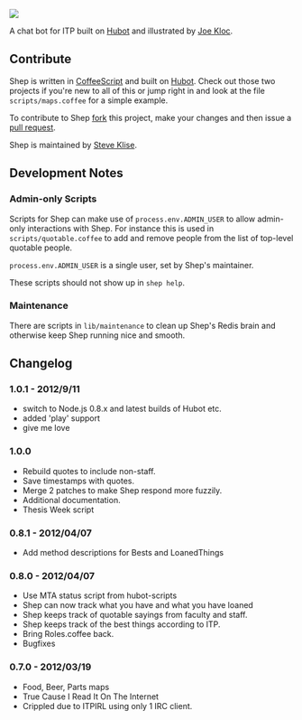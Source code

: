 ![](http://shep.info.s3.amazonaws.com/shep.jpg)

A chat bot for ITP built on [Hubot](http://hubot.github.com) and illustrated by
[Joe Kloc](http://joekloc.com).

## Contribute

Shep is written in [CoffeeScript](http://coffeescript.org) and built on
[Hubot](http://github.com/github/hubot). Check out those two projects if you're
new to all of this or jump right in and look at the file `scripts/maps.coffee`
for a simple example.

To contribute to Shep [fork](http://help.github.com/fork-a-repo/) this project,
make your changes and then issue a
[pull request](http://help.github.com/send-pull-requests/).

Shep is maintained by [Steve Klise](http://github.com/stevenklise).

## Development Notes

### Admin-only Scripts

Scripts for Shep can make use of `process.env.ADMIN_USER` to allow admin-only
interactions with Shep. For instance this is used in `scripts/quotable.coffee`
to add and remove people from the list of top-level quotable people.

`process.env.ADMIN_USER` is a single user, set by Shep's maintainer.

These scripts should not show up in `shep help`.

### Maintenance

There are scripts in `lib/maintenance` to clean up Shep's Redis brain and
otherwise keep Shep running nice and smooth.

## Changelog

### 1.0.1 - 2012/9/11

- switch to Node.js 0.8.x and latest builds of Hubot etc.
- added 'play' support
- give me love

### 1.0.0

- Rebuild quotes to include non-staff.
- Save timestamps with quotes.
- Merge 2 patches to make Shep respond more fuzzily.
- Additional documentation.
- Thesis Week script

### 0.8.1 - 2012/04/07

- Add method descriptions for Bests and LoanedThings

### 0.8.0 - 2012/04/07

- Use MTA status script from hubot-scripts
- Shep can now track what you have and what you have loaned
- Shep keeps track of quotable sayings from faculty and staff.
- Shep keeps track of the best things according to ITP.
- Bring Roles.coffee back.
- Bugfixes

### 0.7.0 - 2012/03/19

- Food, Beer, Parts maps
- True Cause I Read It On The Internet
- Crippled due to ITPIRL using only 1 IRC client.
